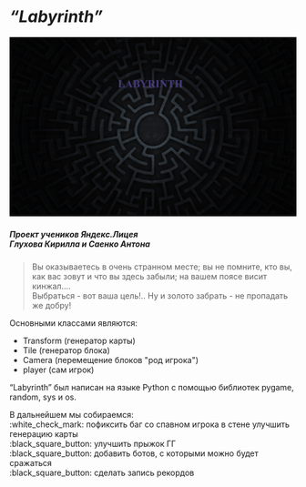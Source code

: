 # _“Labyrinth”_
![Labyrinth.jpg](https://github.com/GluKhovKirill/Pygame-project/raw/master/data/background.jpg)
##### *Проект учеников Яндекс.Лицея* <br> *Глухова Кирилла и Саенко Антона*
>Вы оказываетесь в очень странном месте; вы не помните, кто вы, как вас зовут и что вы здесь забыли; на вашем поясе висит кинжал....<br>Выбраться - вот ваша цель!.. Ну и золото забрать - не пропадать же добру!
<p>Основными классами являются: <br>
<ul>
<li>Transform (генератор карты)</li>
<li>Tile (генератор блока)</li>
<li>Camera (перемещение блоков "род игрока")</li>
<li>player (сам игрок)</li></ul></p>
<p>“Labyrinth” был написан на языке Python с помощью библиотек pygame, random, sys и os.</p>
<p>В дальнейшем мы собираемся:<br>
:white_check_mark: пофиксить баг со спавном игрока в стене
улучшить генерацию карты<br>
:black_square_button: улучшить прыжок ГГ<br>
:black_square_button: добавить ботов, с которыми можно будет сражаться<br>
:black_square_button: сделать запись рекордов</p>
